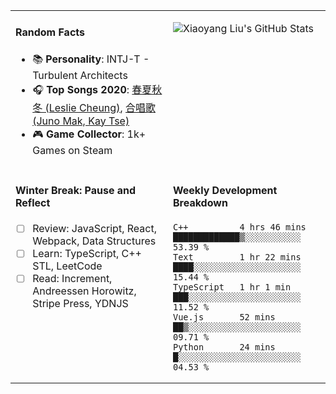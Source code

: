 <table width="800px">
<tr>
<td valign="top" width="50%">

#### Random Facts

- :books: **Personality**: INTJ-T - Turbulent Architects
- :headphones: **Top Songs 2020**: [春夏秋冬 (Leslie Cheung)](https://www.youtube.com/watch?v=iU1mnIMlcZk), [合唱歌 (Juno Mak, Kay Tse)](https://www.youtube.com/watch?v=4NONzgBJZNs)
- :video_game: **Game Collector**: 1k+ Games on Steam

</td>

<td valign="top" width="40%">
  
![Xiaoyang Liu's GitHub Stats](https://github-readme-stats.vercel.app/api?username=xiaoyang-liu-cs&show_icons=true&hide_border=true&icon_color=586069&title_color=a0a9af)

</td>

</tr>

<tr>
<td valign="top" width="50%">

#### Winter Break: Pause and Reflect

- [ ] Review: JavaScript, React, Webpack, Data Structures
- [ ] Learn: TypeScript, C++ STL, LeetCode
- [ ] Read: Increment, Andreessen Horowitz, Stripe Press, YDNJS

</td>

<td valign="top" width="50%">

#### Weekly Development Breakdown

<!--START_SECTION:waka-->
```text
C++          4 hrs 46 mins   █████████████▒░░░░░░░░░░░   53.39 % 
Text         1 hr 22 mins    ████░░░░░░░░░░░░░░░░░░░░░   15.44 % 
TypeScript   1 hr 1 min      ███░░░░░░░░░░░░░░░░░░░░░░   11.52 % 
Vue.js       52 mins         ██▒░░░░░░░░░░░░░░░░░░░░░░   09.71 % 
Python       24 mins         █░░░░░░░░░░░░░░░░░░░░░░░░   04.53 % 
```
<!--END_SECTION:waka-->

</td>
</tr>

</table>
